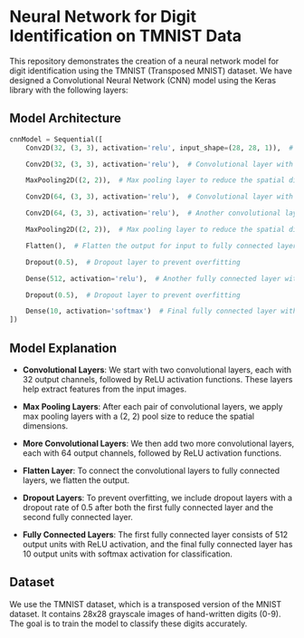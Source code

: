 # Neural Network for Digit Identification on TMNIST Data

This repository demonstrates the creation of a neural network model for digit identification using the TMNIST (Transposed MNIST) dataset. We have designed a Convolutional Neural Network (CNN) model using the Keras library with the following layers:

## Model Architecture

```python
cnnModel = Sequential([
    Conv2D(32, (3, 3), activation='relu', input_shape=(28, 28, 1)),  # Convolutional layer with 32 output channels

    Conv2D(32, (3, 3), activation='relu'),  # Convolutional layer with 32 output channels

    MaxPooling2D((2, 2)),  # Max pooling layer to reduce the spatial dimensions

    Conv2D(64, (3, 3), activation='relu'),  # Convolutional layer with 64 output channels

    Conv2D(64, (3, 3), activation='relu'),  # Another convolutional layer with 64 output channels

    MaxPooling2D((2, 2)),  # Max pooling layer to reduce the spatial dimensions

    Flatten(),  # Flatten the output for input to fully connected layers

    Dropout(0.5),  # Dropout layer to prevent overfitting

    Dense(512, activation='relu'),  # Another fully connected layer with 512 output units

    Dropout(0.5),  # Dropout layer to prevent overfitting

    Dense(10, activation='softmax')  # Final fully connected layer with 10 output units (corresponding to classes)
])
```

## Model Explanation

- **Convolutional Layers**: We start with two convolutional layers, each with 32 output channels, followed by ReLU activation functions. These layers help extract features from the input images.

- **Max Pooling Layers**: After each pair of convolutional layers, we apply max pooling layers with a (2, 2) pool size to reduce the spatial dimensions.

- **More Convolutional Layers**: We then add two more convolutional layers, each with 64 output channels, followed by ReLU activation functions.

- **Flatten Layer**: To connect the convolutional layers to fully connected layers, we flatten the output.

- **Dropout Layers**: To prevent overfitting, we include dropout layers with a dropout rate of 0.5 after both the first fully connected layer and the second fully connected layer.

- **Fully Connected Layers**: The first fully connected layer consists of 512 output units with ReLU activation, and the final fully connected layer has 10 output units with softmax activation for classification.

## Dataset

We use the TMNIST dataset, which is a transposed version of the MNIST dataset. It contains 28x28 grayscale images of hand-written digits (0-9). The goal is to train the model to classify these digits accurately.
